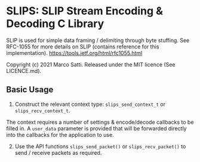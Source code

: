 # SLIPS: SLIP Stream Encoding & Decoding C Library

SLIP is used for simple data framing / delimiting through byte stuffing.
See RFC-1055 for more details on SLIP (contains reference for this implementation).
https://tools.ietf.org/html/rfc1055.html

Copyright (c) 2021 Marco Satti. 
Released under the MIT licence (See LICENCE.md).

## Basic Usage

1. Construct the relevant context type: `slips_send_context_t` or `slips_recv_context_t`.

The context requires a number of settings & encode/decode callbacks to be filled in. A `user_data` parameter is provided that will be forwarded directly into the callbacks for the application to use.

2. Use the API functions `slips_send_packet()` or `slips_recv_packet()` to send / receive packets as required.
